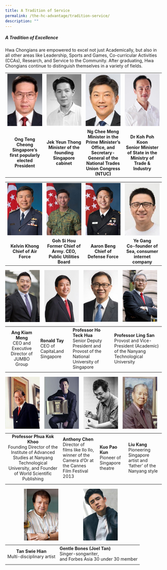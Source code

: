 ```yaml
---
title: A Tradition of Service
permalink: /the-hc-advantage/tradition-service/
description: ""
---
```

##### A Tradition of Excellence

Hwa Chongians are empowered to excel not just Academically, but also in all other areas like Leadership, Sports and Games, Co-curricular Activities (CCAs), Research, and Service to the Community. After graduating, Hwa Chongians continue to distinguish themselves in a variety of fields.

<table style="table-layout: fixed; width: 100%;">
  <tbody>
    <tr>
      <td style="width: 22%; margin-right: 15px;">
        <img style="width: 100%;" src="/images/tradition1.jpg">
      </td>
      <td style="width: 22%; margin-right: 15px;">
        <img style="width: 100%;" src="/images/tradition2.jpg">
      </td>
      <td style="width: 22%; margin-right: 15px;">
        <img style="width: 100%;" src="/images/tradition3.jpg">
      </td>
      <td style="width: 22%; margin-right: 0;">
        <img style="width: 100%;" src="/images/tradition4.jpg">
      </td>
    </tr>
    <tr>
      <td align="center"><strong>Ong Teng Cheong<br>Singapore’s first popularly elected President</strong></td>
      <td align="center"><strong>Jek Yeun Thong<br>Minister of the founding Singapore cabinet</strong></td>
      <td align="center"><strong>Ng Chee Meng<br>Minister in the Prime Minister’s Office, and Secretary-General of the National Trades Union Congress (NTUC)</strong></td>
      <td align="center"><strong>Dr Koh Poh Koon<br>Senior Minister of State in the Ministry of Trade &amp; Industry</strong></td>
    </tr>
  </tbody>
</table>



<table style="table-layout: fixed; width: 100%;">
  <tbody>
    <tr>
      <td style="width: 22%; margin-right: 15px;">
        <img style="width: 100%;" src="/images/tradition5.jpg">
      </td>
      <td style="width: 22%; margin-right: 15px;">
        <img style="width: 100%;" src="/images/tradition6.jpg">
      </td>
      <td style="width: 22%; margin-right: 15px;">
        <img style="width: 100%;" src="/images/tradition7.jpg">
      </td>
      <td style="width: 22%; margin-right: 0;">
        <img style="width: 100%;" src="/images/tradition8.jpg">
      </td>
    </tr>
    <tr>
      <td align="center"><strong>Kelvin Khong<br>Chief of Air Force</strong></td>
      <td align="center"><strong>Goh Si Hou<br>Former Chief of Army. CEO, Public Utilities Board</strong></td>
      <td align="center"><strong>Aaron Beng<br>Chief of Defense Force</strong></td>
      <td align="center"><strong>Ye Gang<br>Co-founder of Sea, consumer internet company</strong></td>
    </tr>
  </tbody>
</table>


<img align="left" style="width:22%;margin-right:15px;" src="/images/tradition9.jpg">
<img align="left" style="width:22%;margin-right:15px;" src="/images/tradition10.jpg">
<img align="left" style="width:22%;margin-right:15px;" src="/images/tradition11.jpg">
<img align="left" style="width:22%;margin-right:15px;" src="/images/tradition12.jpg">
<br clear="left">

|   |   |   |   |
|:-:|---|---|---|
| **Ang Kiam Meng**  <br>CEO and Executive Director of JUMBO Group  | **Ronald Tay**  <br>CEO of CapitaLand Singapore  | **Professor Ho Teck Hua**  <br>Senior Deputy President and Provost of the National University of Singapore  | **Professor Ling San**  <br>Provost and Vice-President (Academic) of the Nanyang Technological University  |
|   |   |   |   |

<img align="left" style="width:22%;margin-right:15px;" src="/images/tradition13.jpg">
<img align="left" style="width:22%;margin-right:15px;" src="/images/tradition14.jpg">
<img align="left" style="width:22%;margin-right:15px;" src="/images/tradition15.jpg">
<img align="left" style="width:22%;margin-right:15px;" src="/images/tradition16.jpg">
<br clear="left">

|   |   |   |   |
|:-:|---|---|---|
| **Professor Phua Kok Khoo**  <br>Founding Director of the Institute of Advanced Studies at Nanyang Technological University, and Founder of World Scientific Publishing  | **Anthony Chen**  <br>Director of films like Ilo Ilo, winner of the Camera d’Or at the Cannes Film Festival 2013  | **Kuo Pao Kun**  <br>Pioneer of Singapore theatre  | **Liu Kang**  <br>Pioneering Singapore artist and ‘father’ of the Nanyang style  |
|   |   |   |   |

<img align="left" style="width:22%;margin-left:60px;" src="/images/tradition17.jpg">
<img align="left" style="width:22%;margin-left:80px;" src="/images/tradition18.jpg">
<br clear="left">

|   |   |
|:-:|---|
|  **Tan Swie Hian**  <br>Multi-disciplinary artist | **Gentle Bones (Joel Tan)**  <br>Singer-songwriter, <br>and Forbes Asia 30 under 30 member  |
|   |   |